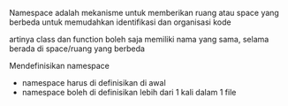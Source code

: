 Namespace adalah mekanisme untuk memberikan ruang atau space yang berbeda 
untuk memudahkan identifikasi dan organisasi kode

artinya class dan function boleh saja memiliki nama yang sama, selama berada di space/ruang yang berbeda

Mendefinisikan namespace
- namespace harus di definisikan di awal
- namespace boleh di definisikan lebih dari 1 kali dalam 1 file

